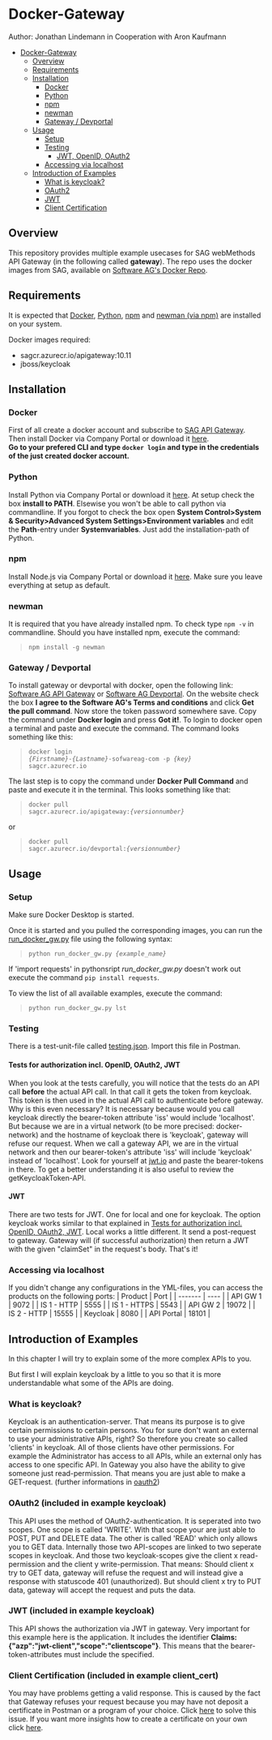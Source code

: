 # Docker-Gateway
Author: Jonathan Lindemann in Cooperation with Aron Kaufmann
- [Docker-Gateway](#docker-gateway)
  - [Overview](#overview)
  - [Requirements](#requirements)
  - [Installation](#installation)
    - [Docker](#docker)
    - [Python](#python)
    - [npm](#npm)
    - [newman](#newman)
    - [Gateway / Devportal](#gateway--devportal)
  - [Usage](#usage)
    - [Setup](#setup)
    - [Testing](#testing)
      - [JWT, OpenID, OAuth2](#tests-for-authorization-incl-openid-oauth2-jwt)
    - [Accessing via localhost](#accessing-via-localhost)
  - [Introduction of Examples](#introduction-of-examples)
    - [What is keycloak?](#what-is-keycloak)
    - [OAuth2](#oauth2-included-in-example-keycloak)
    - [JWT](#jwt-included-in-example-keycloak)
    - [Client Certification](#client-certification-included-in-client_cert)

## Overview
This repository provides multiple example usecases for SAG webMethods API Gateway (in the following called **gateway**).
The repo uses the docker images from SAG, available on [Software AG's Docker Repo](https://containers.softwareag.com/products).

## Requirements
It is expected that [Docker](https://docs.docker.com/get-docker/), [Python](https://www.python.org/downloads/), [npm](https://nodejs.org/en/download/) and [newman (via npm)](https://www.npmjs.com/package/newman#getting-started) are installed on your system.

Docker images required:
- sagcr.azurecr.io/apigateway:10.11
- jboss/keycloak

## Installation
### Docker
First of all create a docker account and subscribe to [SAG API Gateway](https://hub.docker.com/publishers/softwareag). Then install Docker via Company Portal or download it [here](https://docs.docker.com/get-docker). <br>**Go to your prefered CLI and type <code>docker login</code> and type in the credentials of the just created docker account.**

### Python
Install Python via Company Portal or download it [here](https://www.python.org/downloads/).
At setup check the box <b>install to PATH</b>. Elsewise you won't be able to call python via commandline.
If you forgot to check the box open **System Control>System & Security>Advanced System Settings>Environment variables** and edit the **Path**-entry under **Systemvariables**. Just add the installation-path of Python.

### npm
Install Node.js via Company Portal or download it [here](https://nodejs.org/en/download/). Make sure you leave everything at setup as default.

### newman
It is required that you have already installed npm. To check type <code>npm -v</code> in commandline.
Should you have installed npm, execute the command:
><code>npm install -g newman</code>

### Gateway / Devportal
To install gateway or devportal with docker, open the following link: [Software AG API Gateway](https://containers.softwareag.com/products/apigateway) or [Software AG Devportal](https://containers.softwareag.com/products/devportal).
On the website check the box <b>I agree to the Software AG's Terms and conditions</b> and click **Get the pull command**. Now store the token password somewhere save. Copy the command under **Docker login** and press **Got it!**.
To login to docker open a terminal and paste and execute the command. The command looks something like this:
><code>docker login *{Firstname}*-*{Lastname}*-sofwareag-com -p *{key}* sagcr.azurecr.io</code>

The last step is to copy the command under **Docker Pull Command** and paste and execute it in the terminal. This looks something like that:
><code>docker pull sagcr.azurecr.io/apigateway:*{versionnumber}*</code>

or

><code>docker pull sagcr.azurecr.io/devportal:*{versionnumber}*</code>

## Usage

### Setup
Make sure Docker Desktop is started.

Once it is started and you pulled the corresponding images, you can run the [run_docker_gw.py](run_docker_gw.py) file using the following syntax:<br>
><code>python run_docker_gw.py *{example_name}*</code>

If 'import requests' in pythonsript *run_docker_gw.py* doesn't work out execute the command <code>pip install requests</code>.

To view the list of all available examples, execute the command:
><code>python run_docker_gw.py lst</code>

### Testing
There is a test-unit-file called [testing.json](testing.json). Import this file in Postman.
#### Tests for authorization incl. OpenID, OAuth2, JWT
When you look at the tests carefully, you will notice that the tests do an API call <b>before</b> the actual API call. In that call it gets the token from keycloak. This token is then used in the actual API call to authenticate before gateway. Why is this even necessary? It is necessary because would you call keycloak directly the bearer-token attribute 'iss' would include 'localhost'. But because we are in a virtual network (to be more precised: docker-network) and the hostname of keycloak there is 'keycloak', gateway will refuse our request. When we call a gateway API, we are in the virtual network and then our bearer-token's attribute 'iss' will include 'keycloak' instead of 'localhost'. Look for yourself at [jwt.io](https://jwt.io/) and paste the bearer-tokens in there. To get a better understanding it is also useful to review the getKeycloakToken-API.
#### JWT
There are two tests for JWT. One for local and one for keycloak. The option keycloak works similar to that explained in [Tests for authorization incl. OpenID, OAuth2, JWT](#tests-for-authorization-incl-openid-oauth2-jwt). Local works a little different. It send a post-request to gateway. Gateway will (if successful authorization) then return a JWT with the given "claimSet" in the request's body. That's it!

### Accessing via localhost
If you didn't change any configurations in the YML-files, you can access the products on the following ports:
| Product | Port |
| ------- | ---- |
| API GW 1 | 9072 |
| IS 1 - HTTP | 5555 |
| IS 1 - HTTPS | 5543 |
| API GW 2 | 19072 |
| IS 2 - HTTP | 15555 |
| Keycloak | 8080 |
| API Portal | 18101 |

## Introduction of Examples
In this chapter I will try to explain some of the more complex APIs to you.

But first I will explain keycloak by a little to you so that it is more understandable what some of the APIs are doing.
### What is keycloak?
Keycloak is an authentication-server. That means its purpose is to give certain permissions to certain persons. You for sure don't want an external to use your administrative APIs, right? So therefore you create so called 'clients' in keycloak. All of those clients have other permissions. For example the Administrator has access to all APIs, while an external only has access to one specific API. 
In Gateway you also have the ability to give someone just read-permission. That means you are just able to make a GET-request. (further informations in [oauth2](#oauth2-included-in-example-keycloak))

### OAuth2 (included in example keycloak)
This API uses the method of OAuth2-authentication. It is seperated into two scopes. One scope is called 'WRITE'. With that scope your are just able to POST, PUT and DELETE data. The other is called 'READ' which only allows you to GET data. Internally those two API-scopes are linked to two seperate scopes in keycloak. And those two keycloak-scopes give the client x read-permission and the client y write-permission. That means: Should client x try to GET data, gateway will refuse the request and will instead give a response with statuscode 401 (unauthorized). But should client x try to PUT data, gateway will accept the request and puts the data.

### JWT (included in example keycloak)
This API shows the authorization via JWT in gateway. Very important for this example here is the application. It includes the identifier **Claims:{"azp":"jwt-client","scope":"clientscope"}**. This means that the bearer-token-attributes must include the specified.

### Client Certification (included in example client_cert)
You may have problems getting a valid response. This is caused by the fact that Gateway refuses your request because you may have not deposit a certificate in Postman or a program of your choice. Click [here](imports/client_cert/README.md/#postman) to solve this issue.
If you want more insights how to create a certificate on your own click [here](imports/client_cert/README.md).